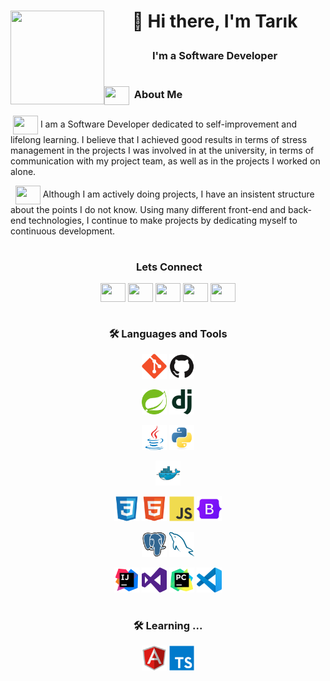 


<h1><p align="center"><img align="left" src="https://www.svgrepo.com/show/429197/astronaut-exploration-planet.svg" alt="" height="150" width="150" /></p><p align="center">👋 Hi there, I'm Tarık</p></h1>

<h3><p align="center">I'm a Software Developer</p></h3>

#
### <img align="center" src="https://www.svgrepo.com/show/429385/exploration-zoom-magnify.svg" alt="" height="30" width="40" /> &nbsp;About Me 

&nbsp;<img align="center" src="https://www.svgrepo.com/show/308679/launch-rocket-startup-space-exploration.svg" alt="" height="30" width="40" />  I am a Software Developer dedicated to self-improvement and lifelong learning. I believe that I achieved good results in terms of stress management in the projects I was involved in at the university, in terms of communication with my project team, as well as in the projects I worked on alone.

&nbsp; <img align="center" src="https://www.svgrepo.com/show/308679/launch-rocket-startup-space-exploration.svg" alt="" height="30" width="40" />  Although I am actively doing projects, I have an insistent structure about the points I do not know. Using many different front-end and back-end technologies, I continue to make projects by dedicating myself to continuous development.

#
### <p align="center">&nbsp;Lets Connect</p>
<p align="center">
<a href="tarikbzkrt.fu@gmail.com" target="blank"><img align="center" src="https://www.pngfind.com/pngs/m/53-537113_png-file-svg-email-svg-icon-free-transparent.png" alt="" height="30" width="40" /></a>
<a href="https://www.linkedin.com/in/tarikbozkurt/" target="blank"><img align="center" src="https://cdn.jsdelivr.net/npm/simple-icons@3.0.1/icons/linkedin.svg" alt="" height="30" width="40" /></a>
<a href="https://www.instagram.com/tarikbzkrt_" target="blank"><img align="center" src="https://cdn.jsdelivr.net/npm/simple-icons@3.0.1/icons/instagram.svg" alt="" height="30" width="40" /></a>
<a href="https://www.hackerrank.com/tarikbzkrt_fu" target="blank"><img align="center" src="https://cdn.worldvectorlogo.com/logos/hackerrank.svg" alt="" height="30" width="40" /></a>
<a href="https://leetcode.com/tarikbzkrt/" target="blank"><img align="center" src="https://cdn.iconscout.com/icon/free/png-256/leetcode-3521542-2944960.png" alt="" height="30" width="40" /></a>
</p>

#
<h3 align="center" style="">🛠️ Languages and Tools</h3>
<p align="center"> 
<img src="https://github.com/devicons/devicon/blob/master/icons/git/git-original.svg" alt="c" width="40" height="40"/>
<img src="https://github.com/devicons/devicon/blob/master/icons/github/github-original.svg" alt="c" width="40" height="40"/>
</p>

<p align="center"> 
 <img src="https://github.com/devicons/devicon/blob/master/icons/spring/spring-original.svg" alt="c" width="40" height="40"/>
<img src="https://github.com/devicons/devicon/blob/master/icons/django/django-plain.svg" alt="c" width="40" height="40"/> 
</p>

<p align="center"> 
<img src="https://github.com/devicons/devicon/blob/master/icons/java/java-original.svg" alt="c" width="40" height="40"/> 
<img src="https://github.com/devicons/devicon/blob/master/icons/python/python-original.svg" alt="c" width="40" height="40"/>
</p>
<p align="center"> 
<img src="https://github.com/devicons/devicon/blob/master/icons/docker/docker-original.svg" alt="c" width="40" height="40"/>
<p align="center"> 

<img src="https://github.com/devicons/devicon/blob/master/icons/css3/css3-original.svg" alt="c" width="40" height="40"/>
<img src="https://github.com/devicons/devicon/blob/master/icons/html5/html5-original.svg" alt="c" width="40" height="40"/>
<img src="https://github.com/devicons/devicon/blob/master/icons/javascript/javascript-original.svg" alt="c" width="40" height="40"/>
<img src="https://github.com/devicons/devicon/blob/master/icons/bootstrap/bootstrap-original.svg" alt="c" width="40" height="40"/>
</p>

<p align="center"> 

<img src="https://github.com/devicons/devicon/blob/master/icons/postgresql/postgresql-original.svg" alt="c" width="40" height="40"/>
<img src="https://github.com/devicons/devicon/blob/master/icons/mysql/mysql-original.svg" alt="c" width="40" height="40"/>
</p>

<p align="center"> 
<img src="https://github.com/devicons/devicon/blob/master/icons/intellij/intellij-original.svg" alt="c" width="40" height="40"/> 
<img src="https://github.com/devicons/devicon/blob/master/icons/visualstudio/visualstudio-plain.svg" alt="c" width="40" height="40"/> 
<img src="https://github.com/devicons/devicon/blob/master/icons/pycharm/pycharm-original.svg" alt="c" width="40" height="40"/> 
<img src="https://github.com/devicons/devicon/blob/master/icons/vscode/vscode-original.svg" alt="c" width="40" height="40"/> 
</p>

# 
<h3 align="center" style="">🛠️ Learning ...</h3>
<p align="center"> 
<img src="https://github.com/devicons/devicon/blob/master/icons/angularjs/angularjs-original.svg" alt="c" width="40" height="40"/>
<img src="https://github.com/devicons/devicon/blob/master/icons/typescript/typescript-original.svg" alt="c" width="40" height="40"/>
</p>

#


